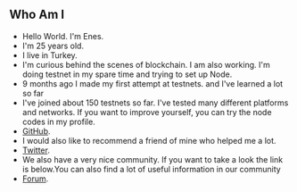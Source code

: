 ## Who Am I
- Hello World. I'm Enes. 
- I'm 25 years old.
- I live in Turkey.
- I'm curious behind the scenes of blockchain. I am also working. I'm doing testnet in my spare time and trying to set up Node.
- 9 months ago I made my first attempt at testnets. and I've learned a lot so far
- I've joined about 150 testnets so far. I've tested many different platforms and networks. If you want to improve yourself, you can try the node codes in my profile.
- [GitHub](https://github.com/testnetdeneme0).
- I would also like to recommend a friend of mine who helped me a lot.
- [Twitter](https://twitter.com/Ruesandora0).
- We also have a very nice community. If you want to take a look the link is below.You can also find a lot of useful information in our community
- [Forum](https://forum.rues.info/index.php).
